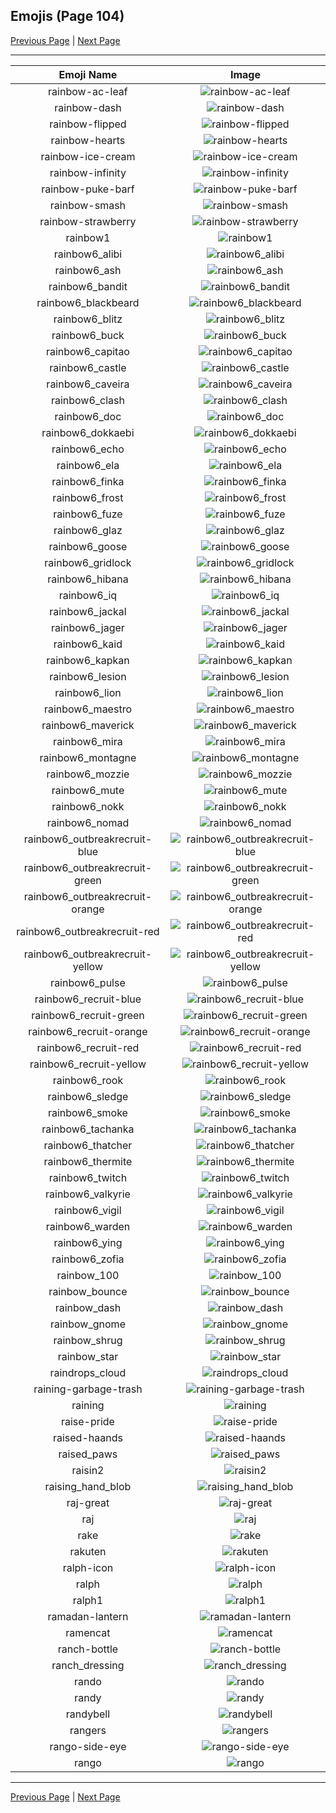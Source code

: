 
## Emojis (Page 104)

[Previous Page](/docs/hc/page-p-0103.md)
  | [Next Page](/docs/hc/page-r-0105.md)

<hr />

|Emoji Name|Image|
| :-: | :-: |
|rainbow-ac-leaf| ![rainbow-ac-leaf](/emojis/hc/rainbow-ac-leaf.png)|
|rainbow-dash| ![rainbow-dash](/emojis/hc/rainbow-dash.jpg)|
|rainbow-flipped| ![rainbow-flipped](/emojis/hc/rainbow-flipped.png)|
|rainbow-hearts| ![rainbow-hearts](/emojis/hc/rainbow-hearts.gif)|
|rainbow-ice-cream| ![rainbow-ice-cream](/emojis/hc/rainbow-ice-cream.jpg)|
|rainbow-infinity| ![rainbow-infinity](/emojis/hc/rainbow-infinity.png)|
|rainbow-puke-barf| ![rainbow-puke-barf](/emojis/hc/rainbow-puke-barf.jpg)|
|rainbow-smash| ![rainbow-smash](/emojis/hc/rainbow-smash.png)|
|rainbow-strawberry| ![rainbow-strawberry](/emojis/hc/rainbow-strawberry.png)|
|rainbow1| ![rainbow1](/emojis/hc/rainbow1.png)|
|rainbow6_alibi| ![rainbow6_alibi](/emojis/hc/rainbow6_alibi.png)|
|rainbow6_ash| ![rainbow6_ash](/emojis/hc/rainbow6_ash.png)|
|rainbow6_bandit| ![rainbow6_bandit](/emojis/hc/rainbow6_bandit.png)|
|rainbow6_blackbeard| ![rainbow6_blackbeard](/emojis/hc/rainbow6_blackbeard.png)|
|rainbow6_blitz| ![rainbow6_blitz](/emojis/hc/rainbow6_blitz.png)|
|rainbow6_buck| ![rainbow6_buck](/emojis/hc/rainbow6_buck.png)|
|rainbow6_capitao| ![rainbow6_capitao](/emojis/hc/rainbow6_capitao.png)|
|rainbow6_castle| ![rainbow6_castle](/emojis/hc/rainbow6_castle.png)|
|rainbow6_caveira| ![rainbow6_caveira](/emojis/hc/rainbow6_caveira.png)|
|rainbow6_clash| ![rainbow6_clash](/emojis/hc/rainbow6_clash.png)|
|rainbow6_doc| ![rainbow6_doc](/emojis/hc/rainbow6_doc.png)|
|rainbow6_dokkaebi| ![rainbow6_dokkaebi](/emojis/hc/rainbow6_dokkaebi.png)|
|rainbow6_echo| ![rainbow6_echo](/emojis/hc/rainbow6_echo.png)|
|rainbow6_ela| ![rainbow6_ela](/emojis/hc/rainbow6_ela.png)|
|rainbow6_finka| ![rainbow6_finka](/emojis/hc/rainbow6_finka.png)|
|rainbow6_frost| ![rainbow6_frost](/emojis/hc/rainbow6_frost.png)|
|rainbow6_fuze| ![rainbow6_fuze](/emojis/hc/rainbow6_fuze.png)|
|rainbow6_glaz| ![rainbow6_glaz](/emojis/hc/rainbow6_glaz.png)|
|rainbow6_goose| ![rainbow6_goose](/emojis/hc/rainbow6_goose.png)|
|rainbow6_gridlock| ![rainbow6_gridlock](/emojis/hc/rainbow6_gridlock.png)|
|rainbow6_hibana| ![rainbow6_hibana](/emojis/hc/rainbow6_hibana.png)|
|rainbow6_iq| ![rainbow6_iq](/emojis/hc/rainbow6_iq.png)|
|rainbow6_jackal| ![rainbow6_jackal](/emojis/hc/rainbow6_jackal.png)|
|rainbow6_jager| ![rainbow6_jager](/emojis/hc/rainbow6_jager.png)|
|rainbow6_kaid| ![rainbow6_kaid](/emojis/hc/rainbow6_kaid.png)|
|rainbow6_kapkan| ![rainbow6_kapkan](/emojis/hc/rainbow6_kapkan.png)|
|rainbow6_lesion| ![rainbow6_lesion](/emojis/hc/rainbow6_lesion.png)|
|rainbow6_lion| ![rainbow6_lion](/emojis/hc/rainbow6_lion.png)|
|rainbow6_maestro| ![rainbow6_maestro](/emojis/hc/rainbow6_maestro.png)|
|rainbow6_maverick| ![rainbow6_maverick](/emojis/hc/rainbow6_maverick.png)|
|rainbow6_mira| ![rainbow6_mira](/emojis/hc/rainbow6_mira.png)|
|rainbow6_montagne| ![rainbow6_montagne](/emojis/hc/rainbow6_montagne.png)|
|rainbow6_mozzie| ![rainbow6_mozzie](/emojis/hc/rainbow6_mozzie.png)|
|rainbow6_mute| ![rainbow6_mute](/emojis/hc/rainbow6_mute.png)|
|rainbow6_nokk| ![rainbow6_nokk](/emojis/hc/rainbow6_nokk.png)|
|rainbow6_nomad| ![rainbow6_nomad](/emojis/hc/rainbow6_nomad.png)|
|rainbow6_outbreakrecruit-blue| ![rainbow6_outbreakrecruit-blue](/emojis/hc/rainbow6_outbreakrecruit-blue.png)|
|rainbow6_outbreakrecruit-green| ![rainbow6_outbreakrecruit-green](/emojis/hc/rainbow6_outbreakrecruit-green.png)|
|rainbow6_outbreakrecruit-orange| ![rainbow6_outbreakrecruit-orange](/emojis/hc/rainbow6_outbreakrecruit-orange.png)|
|rainbow6_outbreakrecruit-red| ![rainbow6_outbreakrecruit-red](/emojis/hc/rainbow6_outbreakrecruit-red.png)|
|rainbow6_outbreakrecruit-yellow| ![rainbow6_outbreakrecruit-yellow](/emojis/hc/rainbow6_outbreakrecruit-yellow.png)|
|rainbow6_pulse| ![rainbow6_pulse](/emojis/hc/rainbow6_pulse.png)|
|rainbow6_recruit-blue| ![rainbow6_recruit-blue](/emojis/hc/rainbow6_recruit-blue.png)|
|rainbow6_recruit-green| ![rainbow6_recruit-green](/emojis/hc/rainbow6_recruit-green.png)|
|rainbow6_recruit-orange| ![rainbow6_recruit-orange](/emojis/hc/rainbow6_recruit-orange.png)|
|rainbow6_recruit-red| ![rainbow6_recruit-red](/emojis/hc/rainbow6_recruit-red.png)|
|rainbow6_recruit-yellow| ![rainbow6_recruit-yellow](/emojis/hc/rainbow6_recruit-yellow.png)|
|rainbow6_rook| ![rainbow6_rook](/emojis/hc/rainbow6_rook.png)|
|rainbow6_sledge| ![rainbow6_sledge](/emojis/hc/rainbow6_sledge.png)|
|rainbow6_smoke| ![rainbow6_smoke](/emojis/hc/rainbow6_smoke.png)|
|rainbow6_tachanka| ![rainbow6_tachanka](/emojis/hc/rainbow6_tachanka.png)|
|rainbow6_thatcher| ![rainbow6_thatcher](/emojis/hc/rainbow6_thatcher.png)|
|rainbow6_thermite| ![rainbow6_thermite](/emojis/hc/rainbow6_thermite.png)|
|rainbow6_twitch| ![rainbow6_twitch](/emojis/hc/rainbow6_twitch.png)|
|rainbow6_valkyrie| ![rainbow6_valkyrie](/emojis/hc/rainbow6_valkyrie.png)|
|rainbow6_vigil| ![rainbow6_vigil](/emojis/hc/rainbow6_vigil.png)|
|rainbow6_warden| ![rainbow6_warden](/emojis/hc/rainbow6_warden.png)|
|rainbow6_ying| ![rainbow6_ying](/emojis/hc/rainbow6_ying.png)|
|rainbow6_zofia| ![rainbow6_zofia](/emojis/hc/rainbow6_zofia.png)|
|rainbow_100| ![rainbow_100](/emojis/hc/rainbow_100.gif)|
|rainbow_bounce| ![rainbow_bounce](/emojis/hc/rainbow_bounce.gif)|
|rainbow_dash| ![rainbow_dash](/emojis/hc/rainbow_dash.gif)|
|rainbow_gnome| ![rainbow_gnome](/emojis/hc/rainbow_gnome.png)|
|rainbow_shrug| ![rainbow_shrug](/emojis/hc/rainbow_shrug.gif)|
|rainbow_star| ![rainbow_star](/emojis/hc/rainbow_star.png)|
|raindrops_cloud| ![raindrops_cloud](/emojis/hc/raindrops_cloud.gif)|
|raining-garbage-trash| ![raining-garbage-trash](/emojis/hc/raining-garbage-trash.png)|
|raining| ![raining](/emojis/hc/raining.gif)|
|raise-pride| ![raise-pride](/emojis/hc/raise-pride.png)|
|raised-haands| ![raised-haands](/emojis/hc/raised-haands.png)|
|raised_paws| ![raised_paws](/emojis/hc/raised_paws.png)|
|raisin2| ![raisin2](/emojis/hc/raisin2.gif)|
|raising_hand_blob| ![raising_hand_blob](/emojis/hc/raising_hand_blob.png)|
|raj-great| ![raj-great](/emojis/hc/raj-great.gif)|
|raj| ![raj](/emojis/hc/raj.jpg)|
|rake| ![rake](/emojis/hc/rake.png)|
|rakuten| ![rakuten](/emojis/hc/rakuten.png)|
|ralph-icon| ![ralph-icon](/emojis/hc/ralph-icon.png)|
|ralph| ![ralph](/emojis/hc/ralph.png)|
|ralph1| ![ralph1](/emojis/hc/ralph1.png)|
|ramadan-lantern| ![ramadan-lantern](/emojis/hc/ramadan-lantern.jpg)|
|ramencat| ![ramencat](/emojis/hc/ramencat.gif)|
|ranch-bottle| ![ranch-bottle](/emojis/hc/ranch-bottle.png)|
|ranch_dressing| ![ranch_dressing](/emojis/hc/ranch_dressing.png)|
|rando| ![rando](/emojis/hc/rando.jpg)|
|randy| ![randy](/emojis/hc/randy.jpg)|
|randybell| ![randybell](/emojis/hc/randybell.png)|
|rangers| ![rangers](/emojis/hc/rangers.png)|
|rango-side-eye| ![rango-side-eye](/emojis/hc/rango-side-eye.png)|
|rango| ![rango](/emojis/hc/rango.png)|

<hr/>

[Previous Page](/docs/hc/page-p-0103.md)
  | [Next Page](/docs/hc/page-r-0105.md)